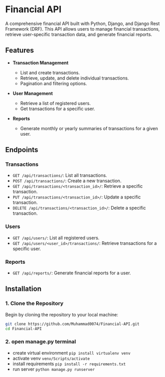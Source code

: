 # Financial API

A comprehensive financial API built with Python, Django, and Django Rest Framework (DRF). This API allows users to manage financial transactions, retrieve user-specific transaction data, and generate financial reports.

## Features

- **Transaction Management**
  - List and create transactions.
  - Retrieve, update, and delete individual transactions.
  - Pagination and filtering options.

- **User Management**
  - Retrieve a list of registered users.
  - Get transactions for a specific user.

- **Reports**
  - Generate monthly or yearly summaries of transactions for a given user.

## Endpoints

### Transactions

- `GET /api/transactions/`: List all transactions.
- `POST /api/transactions/`: Create a new transaction.
- `GET /api/transactions/<transaction_id>/`: Retrieve a specific transaction.
- `PUT /api/transactions/<transaction_id>/`: Update a specific transaction.
- `DELETE /api/transactions/<transaction_id>/`: Delete a specific transaction.

### Users

- `GET /api/users/`: List all registered users.
- `GET /api/users/<user_id>/transactions/`: Retrieve transactions for a specific user.

### Reports

- `GET /api/reports/`: Generate financial reports for a user.

## Installation

### 1. Clone the Repository

Begin by cloning the repository to your local machine:
 
```bash
git clone https://github.com/Muhammad0074/Financial-API.git
cd Financial-API

```
### 2. open manage.py terminal

- create virtual environment `pip install virtualenv venv`
- activate venv  `venv/Scripts/activate`
- install requirements  `pip install -r requirements.txt`
- run server  `python manage.py runserver`
